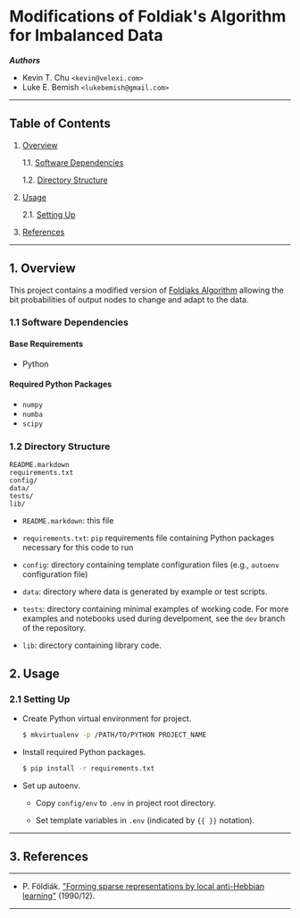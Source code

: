 Modifications of Foldiak's Algorithm for Imbalanced Data
=====================================

___Authors___  
* Kevin T. Chu `<kevin@velexi.com>`
* Luke E. Bemish `<lukebemish@gmail.com>`

------------------------------------------------------------------------------

Table of Contents
-----------------

1. [Overview][#1]

   1.1. [Software Dependencies][#1.1]

   1.2. [Directory Structure][#1.2]

2. [Usage][#2]

   2.1. [Setting Up][#2.1]

3. [References][#3]

------------------------------------------------------------------------------

## 1. Overview

This project contains a modified version of [Foldiaks Algorithm][#foldiakalg] allowing the bit probabilities of output nodes to change and adapt to the data.

### 1.1 Software Dependencies

#### Base Requirements

* Python

#### Required Python Packages ####

* `numpy`
* `numba`
* `scipy`

### 1.2 Directory Structure

    README.markdown
    requirements.txt
    config/
    data/
    tests/
    lib/

* `README.markdown`: this file

* `requirements.txt`: `pip` requirements file containing Python packages necessary for this code to run

* `config`: directory containing template configuration files (e.g., `autoenv`
  configuration file)

* `data`: directory where data is generated by example or test scripts.

* `tests`: directory containing minimal examples of working code. For more examples and notebooks used during develpoment, see the `dev` branch of the repository.

* `lib`: directory containing library code.

## 2. Usage

### 2.1 Setting Up

* Create Python virtual environment for project.

    ```bash
    $ mkvirtualenv -p /PATH/TO/PYTHON PROJECT_NAME
    ```

* Install required Python packages.

    ```bash
    $ pip install -r requirements.txt
    ```

* Set up autoenv.

  - Copy `config/env` to `.env` in project root directory.

  - Set template variables in `.env` (indicated by `{{ }}` notation).

------------------------------------------------------------------------------

## 3. References
------------

* P. Földiák.
  ["Forming sparse representations by local anti-Hebbian learning"][#foldiakalg]
  (1990/12).

------------------------------------------------------------------------------

[-----------------------------INTERNAL LINKS-----------------------------]: #

[#1]: #1-overview
[#1.1]: #11-software-dependencies
[#1.2]: #12-directory-structure

[#2]: #2-usage
[#2.1]: #21-setting-up

[#3]: #3-references

[-----------------------------EXTERNAL LINKS-----------------------------]: #

[#foldiakalg]:
  https://doi.org/10.1007/BF02331346
